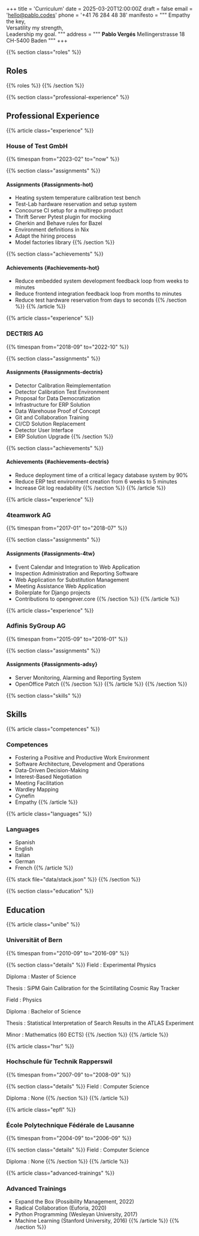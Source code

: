 +++
title = 'Curriculum'
date = 2025-03-20T12:00:00Z
draft = false
email = 'hello@pablo.codes'
phone = '+41 76 284 48 38'
manifesto = """
  Empathy the key,  
  Versatility my strength,  
  Leadership my goal.
"""
address = """
  **Pablo Vergés**
  Mellingerstrasse 18  
  CH-5400 Baden
"""
+++

{{% section class="roles" %}}
## Roles

{{% roles %}}
{{% /section %}}

{{% section class="professional-experience" %}}
## Professional Experience

{{% article class="experience" %}}
### House of Test GmbH
{{% timespan from="2023-02" to="now" %}}

{{% section class="assignments" %}}
#### Assignments {#assignments-hot}
- Heating system temperature calibration test bench
- Test-Lab hardware reservation and setup system
- Concourse CI setup for a multirepo product
- Thrift Server Pytest plugin for mocking
- Gherkin and Behave rules for Bazel
- Environment definitions in Nix
- Adapt the hiring process
- Model factories library
{{% /section %}}


{{% section class="achievements" %}}
#### Achievements {#achievements-hot}
- Reduce embedded system development feedback loop from weeks to minutes
- Reduce frontend integration feedback loop from months to minutes
- Reduce test hardware reservation from days to seconds
{{% /section %}}
{{% /article %}}

{{% article class="experience" %}}
### DECTRIS AG
{{% timespan from="2018-09" to="2022-10" %}}

{{% section class="assignments" %}}
#### Assignments {#assignments-dectris}
- Detector Calibration Reimplementation
- Detector Calibration Test Environment
- Proposal for Data Democratization
- Infrastructure for ERP Solution
- Data Warehouse Proof of Concept
- Git and Collaboration Training
- CI/CD Solution Replacement
- Detector User Interface
- ERP Solution Upgrade
{{% /section %}}

{{% section class="achievements" %}}
#### Achievements {#achievements-dectris}
- Reduce deployment time of a critical legacy database system by 90%
- Reduce ERP test environment creation from 6 weeks to 5 minutes
- Increase Git log readability
{{% /section %}}
{{% /article %}}

{{% article class="experience" %}}
### 4teamwork AG
{{% timespan from="2017-01" to="2018-07" %}}

{{% section class="assignments" %}}
#### Assignments {#assignments-4tw}
- Event Calendar and Integration to Web Application
- Inspection Administration and Reporting Software
- Web Application for Substitution Management
- Meeting Assistance Web Application
- Boilerplate for Django projects
- Contributions to opengever.core
{{% /section %}}
{{% /article %}}

{{% article class="experience" %}}
### Adfinis SyGroup AG
{{% timespan from="2015-09" to="2016-01" %}}

{{% section class="assignments" %}}
#### Assignments {#assignments-adsy}
- Server Monitoring, Alarming and Reporting System
- OpenOffice Patch
{{% /section %}}
{{% /article %}}
{{% /section %}}

{{% section class="skills" %}}
## Skills

{{% article class="competences" %}}
### Competences
- Fostering a Positive and Productive Work Environment
- Software Architecture, Development and Operations
- Data-Driven Decision-Making
- Interest-Based Negotiation
- Meeting Facilitation
- Wardley Mapping
- Cynefin
- Empathy
{{% /article %}}

{{% article class="languages" %}}
### Languages
- Spanish
- English
- Italian
- German
- French
{{% /article %}}

{{% stack file="data/stack.json" %}}
{{% /section %}}

{{% section class="education" %}}
## Education

{{% article class="unibe" %}}
### Universität of Bern
{{% timespan from="2010-09" to="2016-09" %}}

{{% section class="details" %}}
Field
: Experimental Physics

Diploma
: Master of Science

Thesis
: SiPM Gain Calibration for the Scintillating Cosmic Ray Tracker

<!-- split -->

Field
: Physics

Diploma
: Bachelor of Science

Thesis
: Statistical Interpretation of Search Results in the ATLAS Experiment

Minor
: Mathematics (60 ECTS)
{{% /section %}}
{{% /article %}}

{{% article class="hsr" %}}
### Hochschule für Technik Rapperswil
{{% timespan from="2007-09" to="2008-09" %}}

{{% section class="details" %}}
Field
: Computer Science

Diploma
: None
{{% /section %}}
{{% /article %}}

{{% article class="epfl" %}}
### École Polytechnique Fédérale de Lausanne
{{% timespan from="2004-09" to="2006-09" %}}

{{% section class="details" %}}
Field
: Computer Science

Diploma
: None
{{% /section %}}
{{% /article %}}

{{% article class="advanced-trainings" %}}
### Advanced Trainings
- Expand the Box (Possibility Management, 2022)
- Radical Collaboration (Euforia, 2020)
- Python Programming (Wesleyan University, 2017)
- Machine Learning (Stanford University, 2016)
{{% /article %}}
{{% /section %}}
